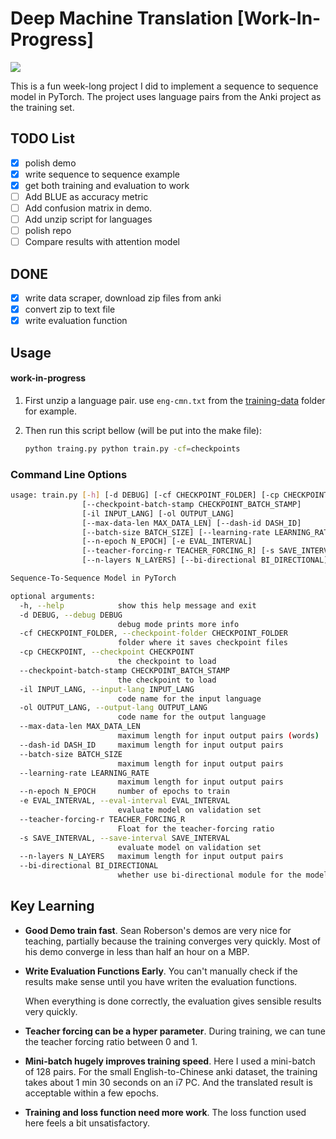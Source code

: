 # Deep Machine Translation [Work-In-Progress]
[![](https://img.shields.io/badge/link_on-GitHub-brightgreen.svg?style=flat-square)](https://github.com/episodeyang/deep_machine_translation/tree/master#deep-machine-translation-work-in-progress)


This is a fun week-long project I did to implement a sequence to sequence model in PyTorch. The project uses language pairs from the Anki project as the training set.

## TODO List

- [x] polish demo
- [x] write sequence to sequence example
- [x] get both training and evaluation to work
- [ ] Add BLUE as accuracy metric
- [ ] Add confusion matrix in demo.
- [ ] Add unzip script for languages
- [ ] polish repo
- [ ] Compare results with attention model

## DONE
- [x] write data scraper, download zip files from anki
- [x] convert zip to text file
- [x] write evaluation function

## Usage

#### work-in-progress

1. First unzip a language pair. use `eng-cmn.txt` from the [training-data](training-data/) folder for example.

2. Then run this script bellow (will be put into the make file):

    ```bash
    python traing.py python train.py -cf=checkpoints
    ```

### Command Line Options

```bash
usage: train.py [-h] [-d DEBUG] [-cf CHECKPOINT_FOLDER] [-cp CHECKPOINT]
                [--checkpoint-batch-stamp CHECKPOINT_BATCH_STAMP]
                [-il INPUT_LANG] [-ol OUTPUT_LANG]
                [--max-data-len MAX_DATA_LEN] [--dash-id DASH_ID]
                [--batch-size BATCH_SIZE] [--learning-rate LEARNING_RATE]
                [--n-epoch N_EPOCH] [-e EVAL_INTERVAL]
                [--teacher-forcing-r TEACHER_FORCING_R] [-s SAVE_INTERVAL]
                [--n-layers N_LAYERS] [--bi-directional BI_DIRECTIONAL]

Sequence-To-Sequence Model in PyTorch

optional arguments:
  -h, --help            show this help message and exit
  -d DEBUG, --debug DEBUG
                        debug mode prints more info
  -cf CHECKPOINT_FOLDER, --checkpoint-folder CHECKPOINT_FOLDER
                        folder where it saves checkpoint files
  -cp CHECKPOINT, --checkpoint CHECKPOINT
                        the checkpoint to load
  --checkpoint-batch-stamp CHECKPOINT_BATCH_STAMP
                        the checkpoint to load
  -il INPUT_LANG, --input-lang INPUT_LANG
                        code name for the input language
  -ol OUTPUT_LANG, --output-lang OUTPUT_LANG
                        code name for the output language
  --max-data-len MAX_DATA_LEN
                        maximum length for input output pairs (words)
  --dash-id DASH_ID     maximum length for input output pairs
  --batch-size BATCH_SIZE
                        maximum length for input output pairs
  --learning-rate LEARNING_RATE
                        maximum length for input output pairs
  --n-epoch N_EPOCH     number of epochs to train
  -e EVAL_INTERVAL, --eval-interval EVAL_INTERVAL
                        evaluate model on validation set
  --teacher-forcing-r TEACHER_FORCING_R
                        Float for the teacher-forcing ratio
  -s SAVE_INTERVAL, --save-interval SAVE_INTERVAL
                        evaluate model on validation set
  --n-layers N_LAYERS   maximum length for input output pairs
  --bi-directional BI_DIRECTIONAL
                        whether use bi-directional module for the model
```

## Key Learning

- **Good Demo train fast**. Sean Roberson's demos are very nice for teaching, partially because the training converges very quickly. Most of his demo converge in less than half an hour on a MBP. 

- **Write Evaluation Functions Early**. You can't manually check if the results make sense until you have writen the evaluation functions. 
    
    When everything is done correctly, the evaluation gives sensible results very quickly.

- **Teacher forcing can be a hyper parameter**. During training, we can tune the teacher forcing ratio between 0 and 1.

- **Mini-batch hugely improves training speed**. Here I used a mini-batch of 128 pairs. For the small English-to-Chinese anki dataset, the training takes about 1 min 30 seconds on an i7 PC. And the translated result is acceptable within a few epochs.

- **Training and loss function need more work**. The loss function used here feels a bit unsatisfactory.

